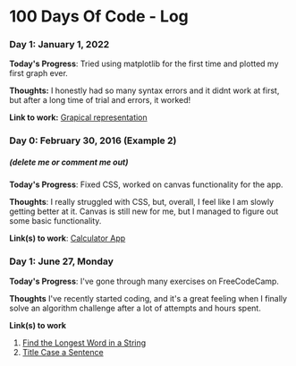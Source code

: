 # 100 Days Of Code - Log

### Day 1: January 1, 2022

**Today's Progress**: Tried using matplotlib for the first time and plotted my first graph ever.

**Thoughts:** I honestly had so many syntax errors and it didnt work at first, but after a long time of trial and errors, it worked!

**Link to work:** [Grapical representation](https://github.com/Faitholo/100DaysOfCode/blob/main/matplot.py)

### Day 0: February 30, 2016 (Example 2)
##### (delete me or comment me out)

**Today's Progress**: Fixed CSS, worked on canvas functionality for the app.

**Thoughts**: I really struggled with CSS, but, overall, I feel like I am slowly getting better at it. Canvas is still new for me, but I managed to figure out some basic functionality.

**Link(s) to work**: [Calculator App](http://www.example.com)


### Day 1: June 27, Monday

**Today's Progress**: I've gone through many exercises on FreeCodeCamp.

**Thoughts** I've recently started coding, and it's a great feeling when I finally solve an algorithm challenge after a lot of attempts and hours spent.

**Link(s) to work**
1. [Find the Longest Word in a String](https://www.freecodecamp.com/challenges/find-the-longest-word-in-a-string)
2. [Title Case a Sentence](https://www.freecodecamp.com/challenges/title-case-a-sentence)
